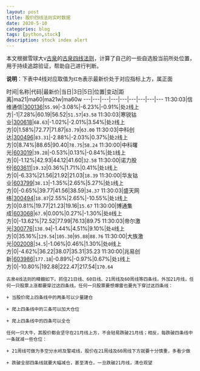 ```yaml
---
layout: post
title: 股价四线法则实时数据
date: 2020-5-10
categories: blog
tags: [python,stock]
description: stock index alert
---
```



本文根据雪球大v[古泉](https://xueqiu.com/u/7148646888)的[古泉四线法则](https://xueqiu.com/7148646888/130498192)，计算了自己的一些自选股当前所处位置，用于持续追踪验证，帮助自己进行判断。

**说明**：下表中4线对应取值为`红色`表示最新价处于对应指标上方，属正面

时间|名称|代码|最新价|当日|3日|5日|位置|变动|距离|ma21|ma60|ma21w|ma60w
---|---|---|---|---|---|---|---|---
11:30:03|信维通信|[300136](https://xueqiu.com/S/SZ300136)|`55.99`|-3.08%|-6.23%|-0.91%|处`2`线上方|-1|7.28%|60.19|56.52|`51.57`|`43.58`
11:30:03|寒锐钴业|[300618](https://xueqiu.com/S/SZ300618)|`68.63`|-1.02%|-2.01%|3.54%|处`2`线上方|0|1.58%|72.77|71.87|`63.79`|`63.00`
11:30:03|中科创达|[300496](https://xueqiu.com/S/SZ300496)|`83.31`|-2.88%|-2.03%|0.37%|处`2`线上方|0|8.74%|88.65|90.40|`78.75`|`58.24`
11:30:00|中科曙光|[603019](https://xueqiu.com/S/SH603019)|`39.28`|-0.53%|0.13%|-0.84%|处`1`线上方|0|-1.12%|42.93|44.12|41.60|`32.58`
11:30:00|诺力股份|[603611](https://xueqiu.com/S/SH603611)|`19.32`|0.36%|1.71%|0.41%|处`1`线上方|0|-6.33%|21.56|21.92|21.03|`18.39`
11:30:00|华友钴业|[603799](https://xueqiu.com/S/SH603799)|`38.13`|-1.35%|2.65%|5.27%|处`1`线上方|0|-0.65%|39.77|41.56|38.59|`34.37`
11:30:03|盛天网络|[300494](https://xueqiu.com/S/SZ300494)|`18.87`|2.55%|2.65%|-10.55%|处`1`线上方|0|0.81%|19.77|21.23|19.16|`15.67`
11:30:00|博通集成|[603068](https://xueqiu.com/S/SH603068)|`67.9`|0.00%|0.27%|-1.30%|处`0`线上方|0|-13.62%|72.52|77.99|76.13|89.75
11:30:03|帝尔激光|[300776](https://xueqiu.com/S/SZ300776)|`138.94`|-1.44%|4.51%|9.10%|处`4`线上方|0|35.16%|`129.54`|`105.30`|`95.88`|`88.76`
11:30:00|大族激光|[002008](https://xueqiu.com/S/SZ002008)|`34.5`|-1.06%|0.46%|1.30%|处`0`线上方|0|-4.62%|36.22|38.07|35.31|35.23
11:30:00|兆易创新|[603986](https://xueqiu.com/S/SH603986)|`177.18`|-0.89%|-0.97%|0.67%|处`1`线上方|0|-10.80%|192.88|222.47|217.54|`170.64`

```
古泉4线法则的精髓如下。抓住21日线、60日线、21周线及60周线等四条线，外加21月线，任何一只股票上涨都要穿过这四条线，任何一只股票要想爆雷也要先下穿过这四条线：

+ 当股价爬上四条线中的两条可以少量建仓

+ 爬上四条线中的三条可以加大仓位

+ 爬上四条线中的四条可以全仓

任何一只大牛，其股价都会坚守在21月线上方，不会轻易跌破21月线；相反，每跌破四条线中一条就减一些仓位：

+ 21周线可做为多空分水岭及警戒线，股价在21周线及60周线下方就要十分慎重，多看少做

+ 跌破全部四条线就要大幅减仓，甚至清仓，一旦跌破21月线，清仓观望
```